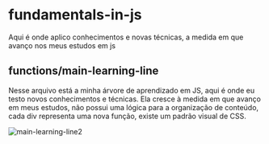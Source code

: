 # fundamentals-in-js
Aqui é onde aplico conhecimentos e novas técnicas, a medida em que avanço nos meus estudos em js

## functions/main-learning-line

Nesse arquivo está a minha árvore de aprendizado em JS, aqui é onde eu testo novos conhecimentos e técnicas. Ela cresce à medida em que avanço em meus estudos, não possui uma lógica para a organização de conteúdo, cada div representa uma nova função, existe um padrão visual de CSS.

![main-learning-line2](https://user-images.githubusercontent.com/40327303/101113699-b31cce80-35be-11eb-87c2-d33d17eeebbf.PNG)